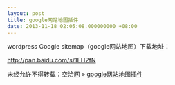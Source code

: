 ```yaml
---
layout: post
title: google网站地图插件
date: 2013-11-18 02:05:08.000000000 +08:00
---
```


wordpress Google sitemap（google网站地图）下载地址：

http://pan.baidu.com/s/1EH2fN

未经允许不得转载：[空洽网](http://kongqia.com) » [google网站地图插件](http://kongqia.com/17993.html)


